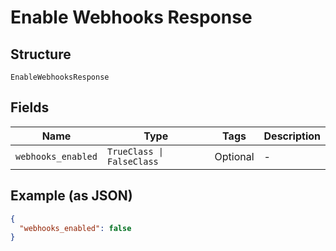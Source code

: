 
# Enable Webhooks Response

## Structure

`EnableWebhooksResponse`

## Fields

| Name | Type | Tags | Description |
|  --- | --- | --- | --- |
| `webhooks_enabled` | `TrueClass \| FalseClass` | Optional | - |

## Example (as JSON)

```json
{
  "webhooks_enabled": false
}
```

